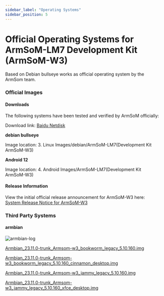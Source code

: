 ```yaml
---
sidebar_label: "Operating Systems"
sidebar_position: 5
---
```


# Official Operating Systems for ArmSoM-LM7 Development Kit (ArmSoM-W3)

Based on Debian bullseye works as official operating system by the ArmSom team.

### Official Images  

#### Downloads
The following systems have been tested and verified by ArmSoM officially:  

Download link: [Baidu Netdisk](https://pan.baidu.com/s/1f_YDt4S8Zu5URH1zv_UjIw?pwd=arms)

**debian bullseye**  

Image location: 3. Linux Images/debian/ArmSoM-LM7(Development Kit ArmSoM-W3)  

**Android 12**

Image location: 4. Android Images/ArmSoM-LM7(Development Kit ArmSoM-W3)

#### Release Information

View the initial official release announcement for ArmSoM-W3 here:  
[System Release Notice for ArmSoM-W3](http://forum.armsom.org/t/231115-system-release-notice-for-armsom-w3/139)

### Third Party Systems  

#### armbian
![armbian-log](/img/armbian-log.webp)  

[Armbian_23.11.0-trunk_Armsom-w3_bookworm_legacy_5.10.160.img](https://pan.baidu.com/s/1URvyxKoox207rWwsMJmCyQ?pwd=arms)  

[Armbian_23.11.0-trunk_Armsom-w3_bookworm_legacy_5.10.160_cinnamon_desktop.img](https://pan.baidu.com/s/1w7v7b1BJ1ubJYrIlFchqUw?pwd=arms)  

[Armbian_23.11.0-trunk_Armsom-w3_jammy_legacy_5.10.160.img](https://pan.baidu.com/s/1-6qgLxC7CbiNObRmJdFTDQ?pwd=arms)  

[Armbian_23.11.0-trunk_Armsom-w3_jammy_legacy_5.10.160_xfce_desktop.img](https://pan.baidu.com/s/1Pr0IJNrffxx7aLJ-eZLUUA?pwd=arms )